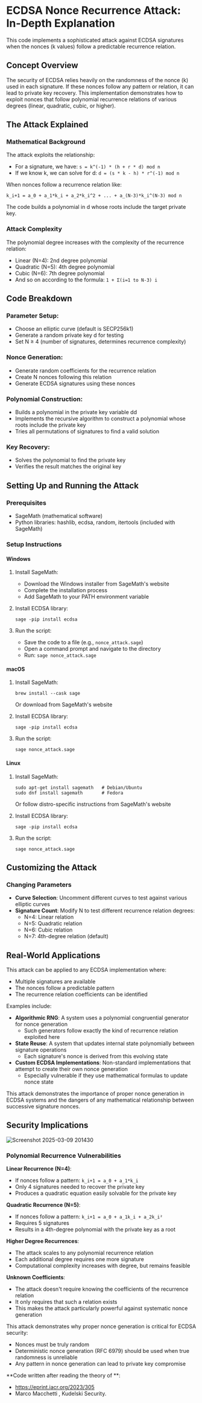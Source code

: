 # ECDSA Nonce Recurrence Attack: In-Depth Explanation

This code implements a sophisticated attack against ECDSA signatures when the nonces (k values) follow a predictable recurrence relation.

## Concept Overview

The security of ECDSA relies heavily on the randomness of the nonce (k) used in each signature. If these nonces follow any pattern or relation, it can lead to private key recovery. This implementation demonstrates how to exploit nonces that follow polynomial recurrence relations of various degrees (linear, quadratic, cubic, or higher).

## The Attack Explained

### Mathematical Background

The attack exploits the relationship:

- For a signature, we have: `s = k^(-1) * (h + r * d) mod n`
- If we know k, we can solve for d: `d = (s * k - h) * r^(-1) mod n`

When nonces follow a recurrence relation like:

`k_i+1 = a_0 + a_1*k_i + a_2*k_i^2 + ... + a_(N-3)*k_i^(N-3) mod n`

The code builds a polynomial in d whose roots include the target private key.

### Attack Complexity

The polynomial degree increases with the complexity of the recurrence relation:

- Linear (N=4): 2nd degree polynomial
- Quadratic (N=5): 4th degree polynomial
- Cubic (N=6): 7th degree polynomial
- And so on according to the formula: `1 + Σ(i=1 to N-3) i`

## Code Breakdown

### Parameter Setup:
- Choose an elliptic curve (default is SECP256k1)
- Generate a random private key d for testing
- Set N ≥ 4 (number of signatures, determines recurrence complexity)

### Nonce Generation:
- Generate random coefficients for the recurrence relation
- Create N nonces following this relation
- Generate ECDSA signatures using these nonces

### Polynomial Construction:
- Builds a polynomial in the private key variable dd
- Implements the recursive algorithm to construct a polynomial whose roots include the private key
- Tries all permutations of signatures to find a valid solution

### Key Recovery:
- Solves the polynomial to find the private key
- Verifies the result matches the original key

## Setting Up and Running the Attack

### Prerequisites
- SageMath (mathematical software)
- Python libraries: hashlib, ecdsa, random, itertools (included with SageMath)

### Setup Instructions

#### Windows
1. Install SageMath:
   - Download the Windows installer from SageMath's website
   - Complete the installation process
   - Add SageMath to your PATH environment variable

2. Install ECDSA library:
   ```
   sage -pip install ecdsa
   ```

3. Run the script:
   - Save the code to a file (e.g., `nonce_attack.sage`)
   - Open a command prompt and navigate to the directory
   - Run: `sage nonce_attack.sage`

#### macOS
1. Install SageMath:
   ```
   brew install --cask sage
   ```
   Or download from SageMath's website

2. Install ECDSA library:
   ```
   sage -pip install ecdsa
   ```

3. Run the script:
   ```
   sage nonce_attack.sage
   ```

#### Linux
1. Install SageMath:
   ```
   sudo apt-get install sagemath   # Debian/Ubuntu
   sudo dnf install sagemath       # Fedora
   ```
   Or follow distro-specific instructions from SageMath's website

2. Install ECDSA library:
   ```
   sage -pip install ecdsa
   ```

3. Run the script:
   ```
   sage nonce_attack.sage
   ```

## Customizing the Attack

### Changing Parameters
- **Curve Selection**: Uncomment different curves to test against various elliptic curves
- **Signature Count**: Modify N to test different recurrence relation degrees:
  - N=4: Linear relation
  - N=5: Quadratic relation
  - N=6: Cubic relation
  - N=7: 4th-degree relation (default)

## Real-World Applications

This attack can be applied to any ECDSA implementation where:
- Multiple signatures are available
- The nonces follow a predictable pattern
- The recurrence relation coefficients can be identified

Examples include:
- **Algorithmic RNG**: A system uses a polynomial congruential generator for nonce generation
  - Such generators follow exactly the kind of recurrence relation exploited here
- **State Reuse**: A system that updates internal state polynomially between signature operations
  - Each signature's nonce is derived from this evolving state
- **Custom ECDSA Implementations**: Non-standard implementations that attempt to create their own nonce generation
  - Especially vulnerable if they use mathematical formulas to update nonce state

This attack demonstrates the importance of proper nonce generation in ECDSA systems and the dangers of any mathematical relationship between successive signature nonces.

## Security Implications
![Screenshot 2025-03-09 201430](https://github.com/user-attachments/assets/5a10782c-3403-4281-9dcf-ec5d97409436)


### Polynomial Recurrence Vulnerabilities

**Linear Recurrence (N=4)**:
- If nonces follow a pattern: `k_i+1 = a_0 + a_1*k_i`
- Only 4 signatures needed to recover the private key
- Produces a quadratic equation easily solvable for the private key

**Quadratic Recurrence (N=5)**:
- If nonces follow a pattern: `k_i+1 = a_0 + a_1k_i + a_2k_i²`
- Requires 5 signatures
- Results in a 4th-degree polynomial with the private key as a root

**Higher Degree Recurrences**:
- The attack scales to any polynomial recurrence relation
- Each additional degree requires one more signature
- Computational complexity increases with degree, but remains feasible

**Unknown Coefficients**:
- The attack doesn't require knowing the coefficients of the recurrence relation
- It only requires that such a relation exists
- This makes the attack particularly powerful against systematic nonce generation

This attack demonstrates why proper nonce generation is critical for ECDSA security:
- Nonces must be truly random
- Deterministic nonce generation (RFC 6979) should be used when true randomness is unreliable
- Any pattern in nonce generation can lead to private key compromise

**Code written after reading the theory of **:
- https://eprint.iacr.org/2023/305
-  Marco Macchetti , Kudelski Security. 
